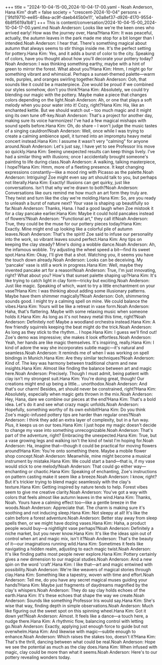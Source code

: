 +++
title = "2024-10-04-15-00_2024-10-04-17-00.yaml - Noah Anderson, Hana Kim"
draft = false
society = "crescent-2024-10-04"
persons = ['9fd19710-ee85-48ea-ac9f-daeb445b0e11', 'e0a8ef37-d926-4170-9554-6b8f5619a1b8']
+++
This is content/conversation/2024-10-04-15-00_2024-10-04-17-00.yaml.md
Noah Anderson: Looks like we're the keen ones who arrived early! How was the journey over, Hana?Hana Kim: It was peaceful, actually, the autumn leaves in the park made me stop for a bit longer than I intended.Noah Anderson: I hear that. There's something magical about autumn that always seems to stir things inside me. It's the perfect setting for pottery.Hana Kim: Yes, and it adds a burst of color to the city. Speaking of colors, have you thought about how you'll decorate your pottery today?Noah Anderson: I was thinking something earthy, maybe with a hint of green to mirror the forest. What about you?Hana Kim: Hmm, I might go for something vibrant and whimsical. Perhaps a sunset-themed palette—warm reds, purples, and oranges swirling together.Noah Anderson: Ooh, that sounds like it could be a masterpiece. Zoe would be proud if we combined our styles somehow, don't you think?Hana Kim: Absolutely, we could try blending our magic with the pottery. Maybe make a piece that changes colors depending on the light.Noah Anderson: Ah, or one that plays a soft melody when you pour water into it! Cozy, right?Hana Kim: Ha, like an enchanted kettle. But we should watch out – too much magic and it might sing its own tune off-key.Noah Anderson: That's a project for another day, making sure its voice harmonizes! I've had a few magical mishaps with sound spells before.Hana Kim: Oh, do share – I won't judge the music tastes of a singing cauldron!Noah Anderson: Well, once while I was trying to create a calming ambience spell, it turned into an impromptu heavy metal concert instead.Hana Kim: I assume it wasn't very "calming" for anyone around.Noah Anderson: Let's just say, I have yet to see Professor Iris move so quickly.Hana Kim: Seeing unexpected results can keep things lively. I've had a similar thing with illusions; once I accidentally brought someone's painting to life during class.Noah Anderson: A walking, talking masterpiece, I hope?Hana Kim: Hmm, more of a fleeting presence. It kept changing expressions constantly—like a mood ring with Picasso as the palette.Noah Anderson: Intriguing! Zoe might even say art should talk to you, but perhaps not literally.Hana Kim: Exactly! Illusions can get quirky, just like conversations. Isn't that why we're drawn to both?Noah Anderson: Conversations like ours remind me how much an art form they truly are. They twist and turn like the clay we're molding.Hana Kim: So, are you ready to unleash a burst of nature next? Your vase is shaping up beautifully so far.Noah Anderson: Thanks, Hana. I had a good laugh when Zoe mistook it for a clay pancake earlier.Hana Kim: Maybe it could hold pancakes instead of flowers?Noah Anderson: "Functional art," they call it!Noah Anderson: True, they could be the muse for our pottery pieces today!Hana Kim: Exactly. Mine might end up looking like a colorful pile of autumn leaves.Noah Anderson: That's the spirit! Zoe said to infuse our personality into the work, so vibrant leaves sound perfect.Hana Kim: Any tips on keeping the clay steady? Mine's doing a wobble dance.Noah Anderson: Ah, the infamous wobble. Try adjusting the wheel speed a bit—find its sweet spot.Hana Kim: Okay, I'll give that a shot. Watching you, it seems you have the touch down already.Noah Anderson: Looks can be deceiving. My 'pancake' vase is still a work in progress.Hana Kim: Well, maybe they invented pancake art for a reason!Noah Anderson: True, I'm just innovating, right? What about you? How's that sunset palette shaping up?Hana Kim: It's like trying to catch light in clay form—tricky but exciting.Noah Anderson: Just like magic. Speaking of which, want to try a little enchantment on your vase?Hana Kim: I was thinking about adding some illusionary patterns. Maybe have them shimmer magically?Noah Anderson: Ooh, shimmering sounds good. I might try a calming spell on mine. We could balance the vibes.Hana Kim: Yours will be like a retreat in vase form.Noah Anderson: Haha, that's flattering. Maybe with some relaxing music when someone holds it.Hana Kim: As long as it's not heavy metal this time, right?Noah Anderson: Definitely not! Maybe a woodland orchestra instead.Hana Kim: A few friendly squirrels keeping the beat might do the trick.Noah Anderson: As long as they stick to the rhythm... I hope.Hana Kim: I guess we'll find out! Zoe's demo was impressive; she makes it look effortless.Noah Anderson: Yeah, her hands are like magic themselves. It's inspiring, really.Hana Kim: I kind of adore the way she incorporates subtle magic—it's natural and seamless.Noah Anderson: It reminds me of when I was working on spell bindings in Munich.Hana Kim: Are they similar techniques?Noah Anderson: Kind of. The key was harmony between traditional charm and new insights.Hana Kim: Almost like finding the balance between art and magic here.Noah Anderson: Precisely. Though I must admit, being patient with clay isn't my strongest suit.Hana Kim: You're doing great, though! Our creations might end up being a little... unorthodox.Noah Anderson: And that's our charm! Besides, art should never be constrained, right?Hana Kim: Absolutely, especially when magic gets thrown in the mix.Noah Anderson: Hey, Hana, dare we combine our pieces at the end?Hana Kim: That's a bold idea. Let's do it and see what crazy magic unfolds.Noah Anderson: Hopefully, something worthy of its own exhibit!Hana Kim: Do you think Zoe's magic-infused pottery tips are harder than regular ones?Noah Anderson: I think they add an extra layer of complexity, but in a fun way. Plus, it keeps us on our toes.Hana Kim: I just hope my magic doesn't decide to change my vase into something unrecognizable.Noah Anderson: That's part of the adventure, right? Embracing the unexpected.Hana Kim: True, but a vase growing legs and walking isn't the kind of twist I'm hoping for.Noah Anderson: Ha, imagine that—though it could be practical for moving flowers around!Hana Kim: You're onto something there. Maybe a mobile flower shop concept.Noah Anderson: Meanwhile, mine might become a musical instrument by mistake.Hana Kim: We could start a band—that is, if my vase would stick to one melody!Noah Anderson: That could go either way—enchanting or chaotic.Hana Kim: Speaking of enchanting, Zoe's instructions on pattern casting make it seem like a breeze.Noah Anderson: I know, right? But it's trickier trying to blend magic seamlessly with the clay's texture.Hana Kim: Getting inspired by nature tends to help. Forest vibes seem to give me creative clarity.Noah Anderson: You've got a way with colors that feels almost like autumn leaves in the wind.Hana Kim: Thanks, Noah. Yours have a calming effect too—like a gentle breeze in the woods.Noah Anderson: Appreciate that. The charm is making sure it's soothing and not inducing sleep.Hana Kim: Not sleepy at all! It's like the calm before a forest adventure.Noah Anderson: Better stay away from sleep spells then, or we might have dozing vases.Hana Kim: Haha, a product people would buy—a nightlight vase perhaps?Noah Anderson: Definitely a niche market, but you never know.Hana Kim: It's like the ideas spin out of control when art and magic mix, isn't it?Noah Anderson: That's the beauty of it—our imaginations running wild.Hana Kim: Sometimes it feels like navigating a hidden realm, adjusting to each magic twist.Noah Anderson: It's like finding paths most people never explore.Hana Kim: Pottery certainly gives a new dimension to our magical studies.Noah Anderson: And a new spin on the word 'craft'.Hana Kim: I like that—art and magic entwined with possibility.Noah Anderson: We're like weavers of magical stories through clay.Hana Kim: Something like a tapestry, woven with time and effort.Noah Anderson: Tell me, do you have any secret magical muses guiding your hands?Hana Kim: Maybe just fragments of daydreams magnified by the clay's whispers.Noah Anderson: They do say clay holds echoes of the earth.Hana Kim: It's these echoes that shape the way we create.Noah Anderson: Sounds like something Professor Iris would say.Hana Kim: She's wise that way, finding depth in simple observations.Noah Anderson: Much like figuring out the sweet spot on this spinning wheel.Hana Kim: Got it down yet?Noah Anderson: Almost. It feels like a dance—a touch here, a nudge there.Hana Kim: A rhythmic flow, balancing control with letting go.Noah Anderson: Exactly, applying just enough force to guide but not overwhelm.Hana Kim: And likewise with magic—subtle enough to enhance.Noah Anderson: Which raises the stakes too, doesn't it?Hana Kim: That's the thrill, dancing between what could be real.Noah Anderson: Hope we see the potential as much as the clay does.Hana Kim: When infused with magic, clay could be more than what it seems.Noah Anderson: Here's to our pottery revealing wonders today.